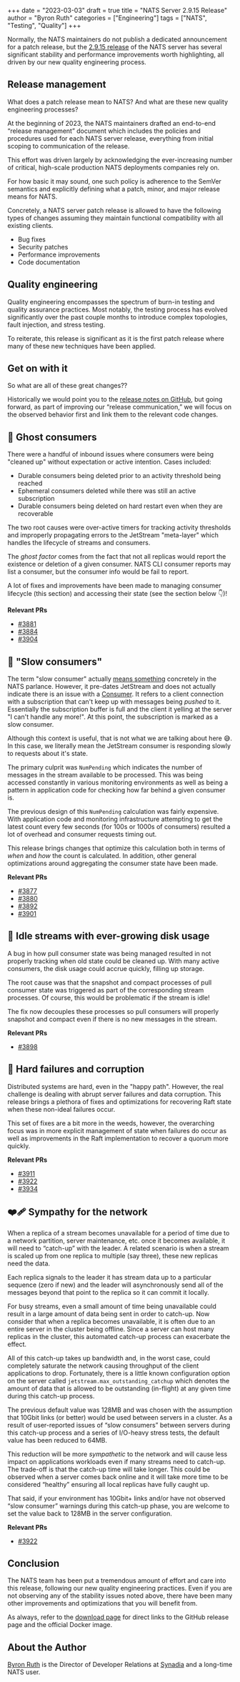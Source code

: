 +++
date = "2023-03-03"
draft = true
title = "NATS Server 2.9.15 Release"
author = "Byron Ruth"
categories = ["Engineering"]
tags = ["NATS", "Testing", "Quality"]
+++

Normally, the NATS maintainers do not publish a dedicated announcement for a patch release, but the [2.9.15 release](https://github.com/nats-io/nats-server/releases/tag/v2.9.15) of the NATS server has several significant stability and performance improvements worth highlighting, all driven by our new quality engineering process.

## Release management

What does a patch release mean to NATS? And what are these new quality engineering processes?

At the beginning of 2023, the NATS maintainers drafted an end-to-end “release management” document which includes the policies and procedures used for each NATS server release, everything from initial scoping to communication of the release.

This effort was driven largely by acknowledging the ever-increasing number of critical, high-scale production NATS deployments companies rely on.

For how basic it may sound, one such policy is adherence to the SemVer semantics and explicitly defining what a patch, minor, and major release means for NATS.

Concretely, a NATS server patch release is allowed to have the following types of changes assuming they maintain functional compatibility with all existing clients.

- Bug fixes
- Security patches
- Performance improvements
- Code documentation

## Quality engineering

Quality engineering encompasses the spectrum of burn-in testing and quality assurance practices. Most notably, the testing process has evolved significantly over the past couple months to introduce complex topologies, fault injection, and stress testing.

To reiterate, this release is significant as it is the first patch release where many of these new techniques have been applied.

## Get on with it

So what are all of these great changes??

Historically we would point you to the [release notes on GitHub](https://github.com/nats-io/nats-server/releases/tag/v2.9.15), but going forward, as part of improving our “release communication,” we will focus on the observed behavior first and link them to the relevant code changes.

## 👻 Ghost consumers

There were a handful of inbound issues where consumers were being "cleaned up" without expectation or active intention. Cases included:

- Durable consumers being deleted prior to an activity threshold being reached
- Ephemeral consumers deleted while there was still an active subscription
- Durable consumers being deleted on hard restart even when they are recoverable

The two root causes were over-active timers for tracking activity thresholds and improperly propagating errors to the JetStream "meta-layer" which handles the lifecycle of streams and consumers.

The *ghost factor* comes from the fact that not all replicas would report the existence or deletion of a given consumer. NATS CLI consumer reports may list a consumer, but the consumer info would be fail to report.

A lot of fixes and improvements have been made to managing consumer lifecycle (this section) and accessing their state (see the section below 👇)!

**Relevant PRs**

- [#3881](https://github.com/nats-io/nats-server/pull/3881)
- [#3884](https://github.com/nats-io/nats-server/pull/3884)
- [#3904](https://github.com/nats-io/nats-server/pull/3904)

## 🐢 "Slow consumers"

The term "slow consumer" actually [means something](https://docs.nats.io/running-a-nats-service/nats_admin/slow_consumers) concretely in the NATS parlance. However, it pre-dates JetStream and does not actually indicate there is an issue with a [Consumer](https://docs.nats.io/nats-concepts/jetstream/consumers). It refers to a client connection with a subscription that can't keep up with messages being _pushed_ to it. Essentially the subscription buffer is full and the client it yelling at the server "I can't handle any more!". At this point, the subscription is marked as a slow consumer.

Although this context is useful, that is not what we are talking about here 😅. In this case, we literally mean the JetStream consumer is responding slowly to requests about it's state.

The primary culprit was `NumPending` which indicates the number of messages in the stream available to be processed. This was being accessed constantly in various monitoring environments as well as being a pattern in application code for checking how far behind a given consumer is.

The previous design of this `NumPending` calculation was fairly expensive. With application code and monitoring infrastructure attempting to get the latest count every few seconds (for 100s or 1000s of consumers) resulted a lot of overhead and consumer requests timing out.

This release brings changes that optimize this calculation both in terms of *when* and *how* the count is calculated. In addition, other general optimizations around aggregating the consumer state have been made.

**Relevant PRs**

- [#3877](https://github.com/nats-io/nats-server/pull/3877)
- [#3880](https://github.com/nats-io/nats-server/pull/3880)
- [#3892](https://github.com/nats-io/nats-server/pull/3892)
- [#3901](https://github.com/nats-io/nats-server/pull/3901)

## 💾 Idle streams with ever-growing disk usage

A bug in how pull consumer state was being managed resulted in not properly tracking when old state could be cleaned up. With many active consumers, the disk usage could accrue quickly, filling up storage.

The root cause was that the snapshot and compact processes of pull consumer state was triggered as part of the corresponding stream processes. Of course, this would be problematic if the stream is idle!

The fix now decouples these processes so pull consumers will properly snapshot and compact even if there is no new messages in the stream.

**Relevant PRs**

- [#3898](https://github.com/nats-io/nats-server/pull/3898)

## 👷 Hard failures and corruption

Distributed systems are hard, even in the "happy path". However, the real challenge is dealing with abrupt server failures and data corruption. This release brings a plethora of fixes and optimizations for recovering Raft state when these non-ideal failures occur.

This set of fixes are a bit more in the weeds, however, the overarching focus was in more explicit management of state when failures do occur as well as improvements in the Raft implementation to recover a quorum more quickly.

**Relevant PRs**

- [#3911](https://github.com/nats-io/nats-server/pull/3911)
- [#3922](https://github.com/nats-io/nats-server/pull/3922)
- [#3934](https://github.com/nats-io/nats-server/pull/3934)

## ❤️‍🩹 Sympathy for the network

When a replica of a stream becomes unavailable for a period of time due to a network partition, server maintenance, etc. once it becomes available, it will need to “catch-up” with the leader. A related scenario is when a stream is scaled up from one replica to multiple (say three), these new replicas need the data.

Each replica signals to the leader it has stream data up to a particular sequence (zero if new) and the leader will asynchronously send all of the messages beyond that point to the replica so it can commit it locally.

For busy streams, even a small amount of time being unavailable could result in a large amount of data being sent in order to catch-up. Now consider that when a replica becomes unavailable, it is often due to an entire server in the cluster being offline. Since a server can host many replicas in the cluster, this automated catch-up process can exacerbate the effect.

All of this catch-up takes up bandwidth and, in the worst case, could completely saturate the network causing throughput of the client applications to drop. Fortunately, there is a little known configuration option on the server called `jetstream.max_outstanding_catchup` which denotes the amount of data that is allowed to be outstanding (in-flight) at any given time during this catch-up process.

The previous default value was 128MB and was chosen with the assumption that 10Gbit links (or better) would be used between servers in a cluster. As a result of user-reported issues of “slow consumers” between servers during this catch-up process and a series of I/O-heavy stress tests, the default value has been reduced to 64MB.

This reduction will be more _sympathetic_ to the network and will cause less impact on applications workloads even if many streams need to catch-up. The trade-off is that the catch-up time will take longer. This could be observed when a server comes back online and it will take more time to be considered “healthy” ensuring all local replicas have fully caught up.

That said, if your environment has 10Gbit+ links and/or have not observed “slow consumer” warnings during this catch-up phase, you are welcome to set the value back to 128MB in the server configuration.

**Relevant PRs**

- [#3922](https://github.com/nats-io/nats-server/pull/3922)

## Conclusion

The NATS team has been put a tremendous amount of effort and care into this release, following our new quality engineering practices. Even if you are not observing any of the stability issues noted above, there have been many other improvements and optimizations that you will benefit from.

As always, refer to the [download page](https://nats.io/download/) for direct links to the GitHub release page and the official Docker image.

## About the Author

[Byron Ruth](https://www.linkedin.com/in/byron-ruth/) is the Director of Developer Relations at [Synadia](https://synadia.com) and a long-time NATS user.
